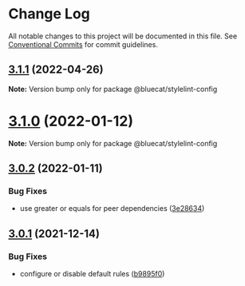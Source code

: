 # Change Log

All notable changes to this project will be documented in this file.
See [Conventional Commits](https://conventionalcommits.org) for commit guidelines.

## [3.1.1](https://gitlab.bluecatlabs.net/bluecat-uiux/stylelint-packages/compare/v3.1.0...v3.1.1) (2022-04-26)

**Note:** Version bump only for package @bluecat/stylelint-config

# [3.1.0](https://gitlab.bluecatlabs.net/bluecat-uiux/stylelint-packages/compare/v3.0.2...v3.1.0) (2022-01-12)

**Note:** Version bump only for package @bluecat/stylelint-config

## [3.0.2](https://gitlab.bluecatlabs.net/bluecat-uiux/stylelint-packages/compare/v3.0.1...v3.0.2) (2022-01-11)

### Bug Fixes

- use greater or equals for peer dependencies ([3e28634](https://gitlab.bluecatlabs.net/bluecat-uiux/stylelint-packages/commit/3e28634996e89e58f0311f1f347d2312f4093b2a))

## [3.0.1](https://gitlab.bluecatlabs.net/bluecat-uiux/stylelint-packages/compare/v3.0.0...v3.0.1) (2021-12-14)

### Bug Fixes

- configure or disable default rules ([b9895f0](https://gitlab.bluecatlabs.net/bluecat-uiux/stylelint-packages/commit/b9895f0461bfffb0d08f303c463f5e223097b616))
